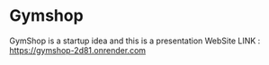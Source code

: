 # Gymshop
GymShop is a startup idea and this is a presentation WebSite LINK : https://gymshop-2d81.onrender.com
